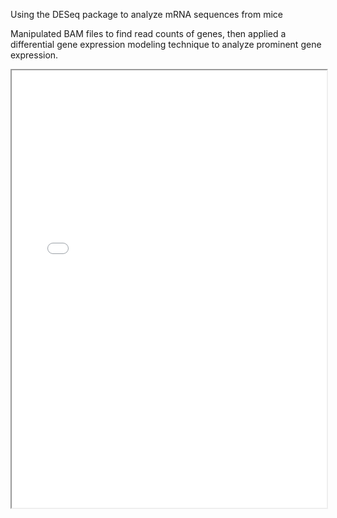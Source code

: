 

Using the DESeq package to analyze mRNA sequences from mice

Manipulated BAM files to find read counts of genes, then applied a
differential gene expression modeling technique to analyze prominent gene expression.

<iframe src="DESeqplot.pdf" height="700" width="100%"></iframe>
